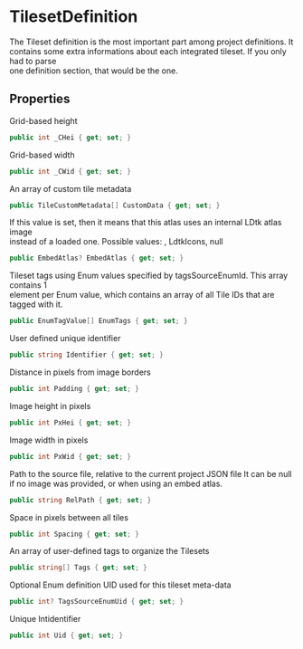 # TilesetDefinition

  
The Tileset definition is the most important part among project definitions. It  
contains some extra informations about each integrated tileset. If you only had to parse  
one definition section, that would be the one.  


## Properties

  
Grid-based height  

```csharp
public int _CHei { get; set; }
```

  
Grid-based width  

```csharp
public int _CWid { get; set; }
```

  
An array of custom tile metadata  

```csharp
public TileCustomMetadata[] CustomData { get; set; }
```

  
If this value is set, then it means that this atlas uses an internal LDtk atlas image  
instead of a loaded one. Possible values: <null>, LdtkIcons, null  

```csharp
public EmbedAtlas? EmbedAtlas { get; set; }
```

  
Tileset tags using Enum values specified by tagsSourceEnumId. This array contains 1  
element per Enum value, which contains an array of all Tile IDs that are tagged with it.  

```csharp
public EnumTagValue[] EnumTags { get; set; }
```

  
User defined unique identifier  

```csharp
public string Identifier { get; set; }
```

  
Distance in pixels from image borders  

```csharp
public int Padding { get; set; }
```

  
Image height in pixels  

```csharp
public int PxHei { get; set; }
```

  
Image width in pixels  

```csharp
public int PxWid { get; set; }
```

  
Path to the source file, relative to the current project JSON file It can be null  
if no image was provided, or when using an embed atlas.  

```csharp
public string RelPath { get; set; }
```

  
Space in pixels between all tiles  

```csharp
public int Spacing { get; set; }
```

  
An array of user-defined tags to organize the Tilesets  

```csharp
public string[] Tags { get; set; }
```

  
Optional Enum definition UID used for this tileset meta-data  

```csharp
public int? TagsSourceEnumUid { get; set; }
```

  
Unique Intidentifier  

```csharp
public int Uid { get; set; }
```


